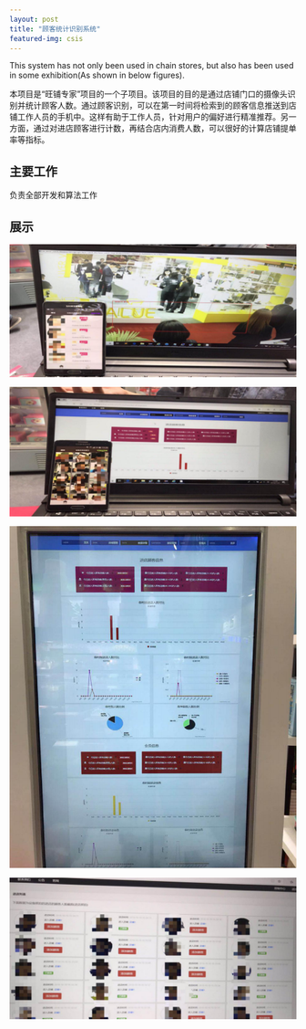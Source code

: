 ```yaml
---
layout: post
title: "顾客统计识别系统"
featured-img: csis
---
```



This system has not only been used in chain stores, but also has been used in some exhibition(As shown in below figures).

本项目是“旺铺专家”项目的一个子项目。该项目的目的是通过店铺门口的摄像头识别并统计顾客人数。通过顾客识别，可以在第一时间将检索到的顾客信息推送到店铺工作人员的手机中。这样有助于工作人员，针对用户的偏好进行精准推荐。另一方面，通过对进店顾客进行计数，再结合店内消费人数，可以很好的计算店铺提单率等指标。

## 主要工作

负责全部开发和算法工作


## 展示

![](/images/csis/p1.png)

![](/images/csis/p2.png)

![](/images/csis/p3.png)

![](/images/csis/p4.png)





